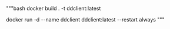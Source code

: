 """bash
docker build . -t ddclient:latest

docker run -d --name ddclient ddclient:latest --restart always
"""
